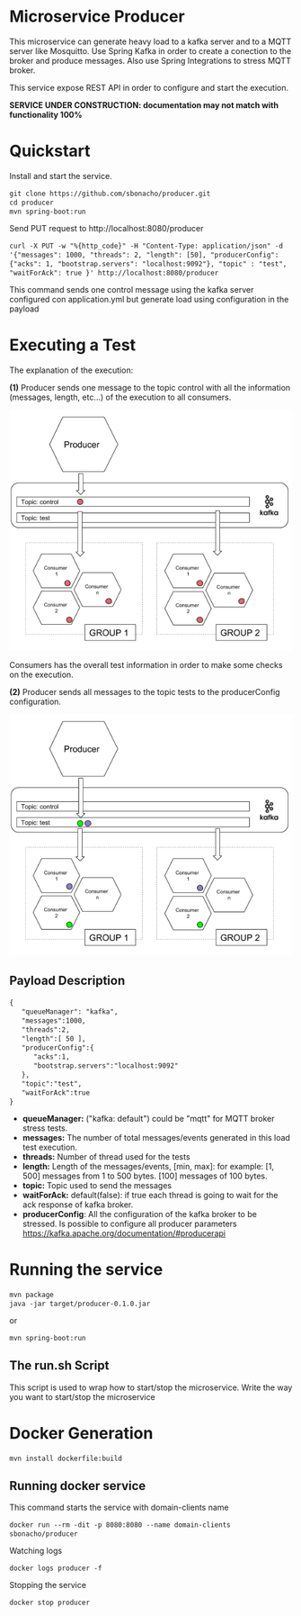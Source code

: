 # Microservice Producer

This microservice can generate heavy load to a kafka server and to a MQTT server like Mosquitto. Use Spring Kafka in order to create a conection to the broker and produce messages. Also use Spring Integrations to stress MQTT broker. 

This service expose REST API in order to configure and start the execution.

**SERVICE UNDER CONSTRUCTION: documentation may not match with functionality 100%**

# Quickstart

Install and start the service.

```
git clone https://github.com/sbonacho/producer.git
cd producer
mvn spring-boot:run
```

Send PUT request to http://localhost:8080/producer

```
curl -X PUT -w "%{http_code}" -H "Content-Type: application/json" -d '{"messages": 1000, "threads": 2, "length": [50], "producerConfig": {"acks": 1, "bootstrap.servers": "localhost:9092"}, "topic" : "test", "waitForAck": true }' http://localhost:8080/producer
```

This command sends one control message using the kafka server configured con application.yml but generate load using configuration in the payload

# Executing a Test

The explanation of the execution:

**(1)** Producer sends one message to the topic control with all the information (messages, length, etc...) of the execution to all consumers.

![Control message transmission diagram](images/control.png)

Consumers has the overall test information in order to make some checks on the execution.

**(2)** Producer sends all messages to the topic tests to the producerConfig configuration.

![Test messages transmission diagram](images/test.png)
 
## Payload Description

```
{
   "queueManager": "kafka",
   "messages":1000,
   "threads":2,
   "length":[ 50 ],
   "producerConfig":{  
      "acks":1,
      "bootstrap.servers":"localhost:9092"
   },
   "topic":"test",
   "waitForAck":true
}
```

- **queueManager:** ("kafka: default") could be "mqtt" for MQTT broker stress tests.
- **messages:** The number of total messages/events generated in this load test execution.
- **threads:** Number of thread used for the tests
- **length:** Length of the messages/events, [min, max]: for example: [1, 500] messages from 1 to 500 bytes. [100] messages of 100 bytes.
- **topic:** Topic used to send the messages
- **waitForAck:** default(false): if true each thread is going to wait for the ack response of kafka broker.
- **producerConfig**: All the configuration of the kafka broker to be stressed. Is possible to configure all producer parameters https://kafka.apache.org/documentation/#producerapi


# Running the service

```
mvn package
java -jar target/producer-0.1.0.jar
```

or

```
mvn spring-boot:run
```

## The run.sh Script

This script is used to wrap how to start/stop the microservice. Write the way you want to start/stop the microservice

# Docker Generation

```
mvn install dockerfile:build
```

## Running docker service

This command starts the service with domain-clients name

```
docker run --rm -dit -p 8080:8080 --name domain-clients sbonacho/producer
```

Watching logs

```
docker logs producer -f
```

Stopping the service

```
docker stop producer
```